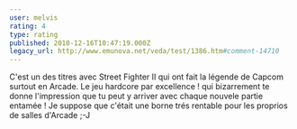 ```yaml
---
user: melvis
rating: 4
type: rating
published: 2010-12-16T10:47:19.000Z
legacy_url: http://www.emunova.net/veda/test/1386.htm#comment-14710
---
```

C'est un des titres avec Street Fighter II qui ont fait la légende de Capcom surtout en Arcade. Le jeu hardcore par excellence ! qui bizarrement te donne l'impression que tu peut y arriver avec chaque nouvele partie entamée ! 
Je suppose que c'était une borne trés rentable pour les proprios de salles d'Arcade ;-J